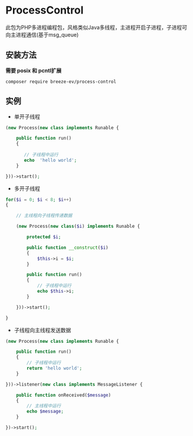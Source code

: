 # ProcessControl


此包为PHP多进程编程包，风格类似Java多线程，主进程开启子进程，子进程可向主进程通信(基于msg_queue)

## 安装方法



**需要 posix 和 pcntl扩展**


```
composer require breeze-ev/process-control
```


## 实例

* 单开子线程

```PHP
(new Process(new class implements Runable {

    public function run()
    {
    
       // 子线程中运行
       echo  'hello world';
    }

}))->start();

```


* 多开子线程

```PHP
for($i = 0; $i < 8; $i++)
{

    // 主线程向子线程传递数据

    (new Process(new class($i) implements Runable {

        protected $i;

        public function __construct($i)
        {
            $this->i = $i;
        }

        public function run()
        {
            // 子线程中运行
            echo $this->i;
        }

    }))->start();

}
```

* 子线程向主线程发送数据


```PHP
(new Process(new class implements Runable {

    public function run()
    {
        // 子线程中运行
        return 'hello world';
    }

}))->listener(new class implements MessageListener {

    public function onReceived($message)
    {
        // 主线程中运行
        echo $message;
    }

})->start();
```

